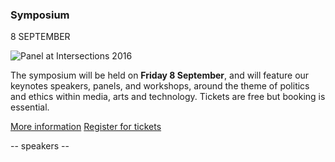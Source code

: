 ### Symposium
<date>8 SEPTEMBER</date>

<img src="/images/speaking.jpg" alt="Panel at Intersections 2016" class="u-full-width">

The symposium will be held on **Friday 8 September**, and will feature our keynotes speakers, panels, and workshops, around the theme of politics and ethics within media, arts and technology. Tickets are free but booking is essential.

<a class="button cta" href="/symposium.html">More information</a>
<a class="button cta tickets" href="https://www.eventbrite.co.uk/e/intersections-symposium-tickets-35385982426">Register for tickets</a>

-- speakers --
